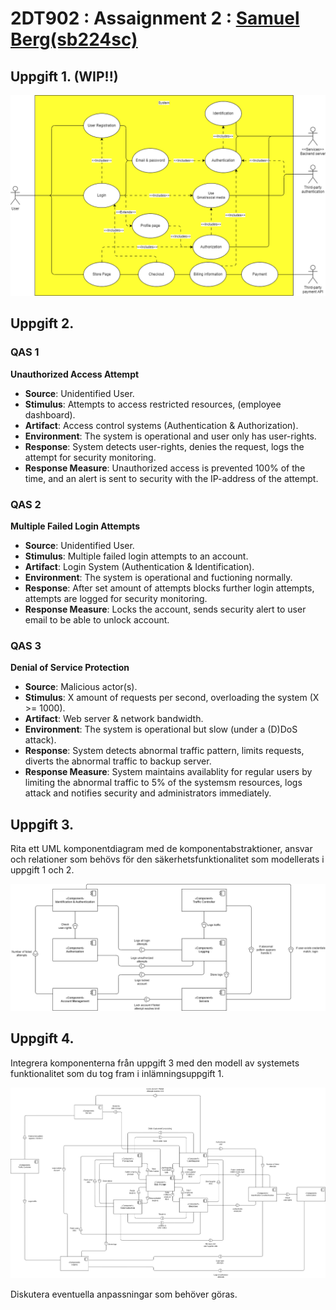 # 2DT902 : Assaignment 2 : [Samuel Berg(sb224sc)](mailto:sb224sc@student.lnu.se)

## Uppgift 1. (WIP!!)

![Use case diagram](./img/task1.drawio.png)

## Uppgift 2.

### QAS 1

**Unauthorized Access Attempt**

* **Source**: Unidentified User.
* **Stimulus**: Attempts to access restricted resources, (employee dashboard).
* **Artifact**: Access control systems (Authentication & Authorization).
* **Environment**: The system is operational and user only has user-rights.
* **Response**: System detects user-rights, denies the request, logs the attempt for security monitoring.
* **Response Measure**: Unauthorized access is prevented 100% of the time, and an alert is sent to security with the IP-address of the attempt.

### QAS 2

**Multiple Failed Login Attempts**

* **Source**: Unidentified User.
* **Stimulus**: Multiple failed login attempts to an account.
* **Artifact**: Login System (Authentication & Identification).
* **Environment**: The system is operational and fuctioning normally.
* **Response**: After set amount of attempts blocks further login attempts, attempts are logged for security monitoring.
* **Response Measure**: Locks the account, sends security alert to user email to be able to unlock account. 

### QAS 3

**Denial of Service Protection**

* **Source**: Malicious actor(s).
* **Stimulus**: X amount of requests per second, overloading the system (X >= 1000).
* **Artifact**: Web server & network bandwidth.
* **Environment**: The system is operational but slow (under a (D)DoS attack).
* **Response**: System detects abnormal traffic pattern, limits requests, diverts the abnormal traffic to backup server.
* **Response Measure**: System maintains availablity for regular users by limiting the abnormal traffic to 5% of the systemsm resources, logs attack and notifies security and administrators immediately.

## Uppgift 3.
Rita ett UML komponentdiagram med de komponentabstraktioner, ansvar och relationer som behövs för den säkerhetsfunktionalitet som modellerats i uppgift 1 och 2.

![...](./img/task3.drawio.png)

## Uppgift 4.
Integrera komponenterna från uppgift 3 med den modell av systemets funktionalitet som du tog fram i inlämningsuppgift 1.

![..](./img/task4.drawio.png)

Diskutera eventuella anpassningar som behöver göras.
